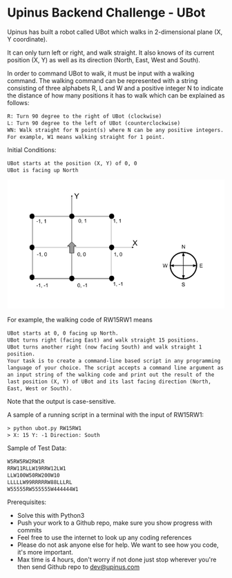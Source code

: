 # Upinus Backend Challenge - UBot

Upinus has built a robot called UBot which walks in 2-dimensional plane (X, Y coordinate).

It can only turn left or right, and walk straight.
It also knows of its current position (X, Y) as well as its direction (North, East, West and South).

In order to command UBot to walk, it must be input with a walking command. The walking command can be represented with a string consisting of three alphabets R, L and W and a positive integer N to indicate the distance of how many positions it has to walk which can be explained as follows:

```
R: Turn 90 degree to the right of UBot (clockwise)
L: Turn 90 degree to the left of UBot (counterclockwise)
WN: Walk straight for N point(s) where N can be any positive integers. For example, W1 means walking straight for 1 point.
```

Initial Conditions:

```
UBot starts at the position (X, Y) of 0, 0
UBot is facing up North
```

![UBot Diagram](./upinus-bot-diagram.png)


For example, the walking code of RW15RW1 means

```
UBot starts at 0, 0 facing up North.
UBot turns right (facing East) and walk straight 15 positions.
UBot turns another right (now facing South) and walk straight 1 position.
Your task is to create a command-line based script in any programming language of your choice. The script accepts a command line argument as an input string of the walking code and print out the result of the last position (X, Y) of UBot and its last facing direction (North, East, West or South).
```

Note that the output is case-sensitive.

A sample of a running script in a terminal with the input of RW15RW1:

```
> python ubot.py RW15RW1
> X: 15 Y: -1 Direction: South
```

Sample of Test Data:

```
W5RW5RW2RW1R
RRW11RLLW19RRW12LW1
LLW100W50RW200W10
LLLLLW99RRRRRW88LLLRL
W55555RW555555W444444W1
```

Prerequisites:

- Solve this with Python3
- Push your work to a Github repo, make sure you show progress with commits
- Feel free to use the internet to look up any coding references
- Please do not ask anyone else for help. We want to see how you code, it's more important.
- Max time is 4 hours, don't worry if not done just stop wherever you're then send Github repo to dev@upinus.com